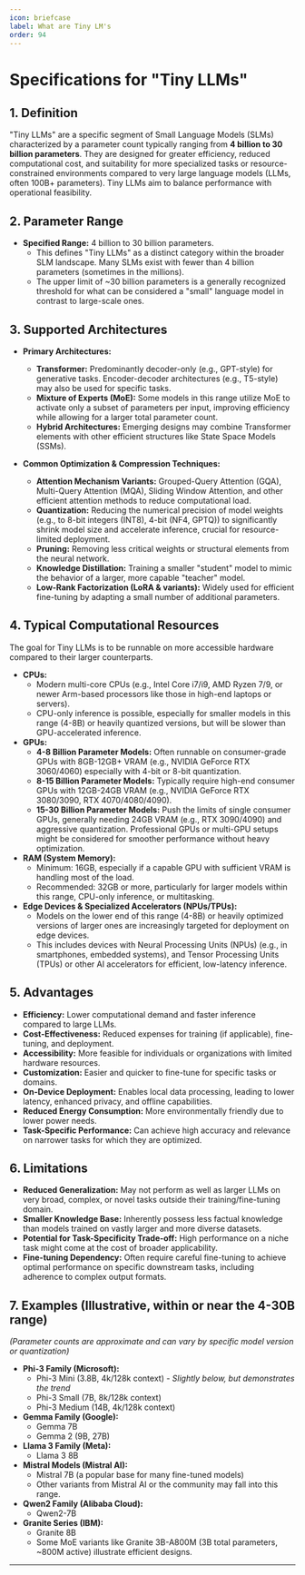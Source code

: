 ```yaml
---
icon: briefcase
label: What are Tiny LM's
order: 94
---
```


# Specifications for "Tiny LLMs"

## 1. Definition

"Tiny LLMs" are a specific segment of Small Language Models (SLMs) characterized by a parameter count typically ranging from **4 billion to 30 billion parameters**. They are designed for greater efficiency, reduced computational cost, and suitability for more specialized tasks or resource-constrained environments compared to very large language models (LLMs, often 100B+ parameters). Tiny LLMs aim to balance performance with operational feasibility.

## 2. Parameter Range

* **Specified Range:** 4 billion to 30 billion parameters.
    * This defines "Tiny LLMs" as a distinct category within the broader SLM landscape. Many SLMs exist with fewer than 4 billion parameters (sometimes in the millions).
    * The upper limit of ~30 billion parameters is a generally recognized threshold for what can be considered a "small" language model in contrast to large-scale ones.

## 3. Supported Architectures

* **Primary Architectures:**
    * **Transformer:** Predominantly decoder-only (e.g., GPT-style) for generative tasks. Encoder-decoder architectures (e.g., T5-style) may also be used for specific tasks.
    * **Mixture of Experts (MoE):** Some models in this range utilize MoE to activate only a subset of parameters per input, improving efficiency while allowing for a larger total parameter count.
    * **Hybrid Architectures:** Emerging designs may combine Transformer elements with other efficient structures like State Space Models (SSMs).

* **Common Optimization & Compression Techniques:**
    * **Attention Mechanism Variants:** Grouped-Query Attention (GQA), Multi-Query Attention (MQA), Sliding Window Attention, and other efficient attention methods to reduce computational load.
    * **Quantization:** Reducing the numerical precision of model weights (e.g., to 8-bit integers (INT8), 4-bit (NF4, GPTQ)) to significantly shrink model size and accelerate inference, crucial for resource-limited deployment.
    * **Pruning:** Removing less critical weights or structural elements from the neural network.
    * **Knowledge Distillation:** Training a smaller "student" model to mimic the behavior of a larger, more capable "teacher" model.
    * **Low-Rank Factorization (LoRA & variants):** Widely used for efficient fine-tuning by adapting a small number of additional parameters.

## 4. Typical Computational Resources

The goal for Tiny LLMs is to be runnable on more accessible hardware compared to their larger counterparts.

* **CPUs:**
    * Modern multi-core CPUs (e.g., Intel Core i7/i9, AMD Ryzen 7/9, or newer Arm-based processors like those in high-end laptops or servers).
    * CPU-only inference is possible, especially for smaller models in this range (4-8B) or heavily quantized versions, but will be slower than GPU-accelerated inference.
* **GPUs:**
    * **4-8 Billion Parameter Models:** Often runnable on consumer-grade GPUs with 8GB-12GB+ VRAM (e.g., NVIDIA GeForce RTX 3060/4060) especially with 4-bit or 8-bit quantization.
    * **8-15 Billion Parameter Models:** Typically require high-end consumer GPUs with 12GB-24GB VRAM (e.g., NVIDIA GeForce RTX 3080/3090, RTX 4070/4080/4090).
    * **15-30 Billion Parameter Models:** Push the limits of single consumer GPUs, generally needing 24GB VRAM (e.g., RTX 3090/4090) and aggressive quantization. Professional GPUs or multi-GPU setups might be considered for smoother performance without heavy optimization.
* **RAM (System Memory):**
    * Minimum: 16GB, especially if a capable GPU with sufficient VRAM is handling most of the load.
    * Recommended: 32GB or more, particularly for larger models within this range, CPU-only inference, or multitasking.
* **Edge Devices & Specialized Accelerators (NPUs/TPUs):**
    * Models on the lower end of this range (4-8B) or heavily optimized versions of larger ones are increasingly targeted for deployment on edge devices.
    * This includes devices with Neural Processing Units (NPUs) (e.g., in smartphones, embedded systems), and Tensor Processing Units (TPUs) or other AI accelerators for efficient, low-latency inference.

## 5. Advantages

* **Efficiency:** Lower computational demand and faster inference compared to large LLMs.
* **Cost-Effectiveness:** Reduced expenses for training (if applicable), fine-tuning, and deployment.
* **Accessibility:** More feasible for individuals or organizations with limited hardware resources.
* **Customization:** Easier and quicker to fine-tune for specific tasks or domains.
* **On-Device Deployment:** Enables local data processing, leading to lower latency, enhanced privacy, and offline capabilities.
* **Reduced Energy Consumption:** More environmentally friendly due to lower power needs.
* **Task-Specific Performance:** Can achieve high accuracy and relevance on narrower tasks for which they are optimized.

## 6. Limitations

* **Reduced Generalization:** May not perform as well as larger LLMs on very broad, complex, or novel tasks outside their training/fine-tuning domain.
* **Smaller Knowledge Base:** Inherently possess less factual knowledge than models trained on vastly larger and more diverse datasets.
* **Potential for Task-Specificity Trade-off:** High performance on a niche task might come at the cost of broader applicability.
* **Fine-tuning Dependency:** Often require careful fine-tuning to achieve optimal performance on specific downstream tasks, including adherence to complex output formats.

## 7. Examples (Illustrative, within or near the 4-30B range)

*(Parameter counts are approximate and can vary by specific model version or quantization)*

* **Phi-3 Family (Microsoft):**
    * Phi-3 Mini (3.8B, 4k/128k context) - *Slightly below, but demonstrates the trend*
    * Phi-3 Small (7B, 8k/128k context)
    * Phi-3 Medium (14B, 4k/128k context)
* **Gemma Family (Google):**
    * Gemma 7B
    * Gemma 2 (9B, 27B)
* **Llama 3 Family (Meta):**
    * Llama 3 8B
* **Mistral Models (Mistral AI):**
    * Mistral 7B (a popular base for many fine-tuned models)
    * Other variants from Mistral AI or the community may fall into this range.
* **Qwen2 Family (Alibaba Cloud):**
    * Qwen2-7B
* **Granite Series (IBM):**
    * Granite 8B
    * Some MoE variants like Granite 3B-A800M (3B total parameters, ~800M active) illustrate efficient designs.


---
